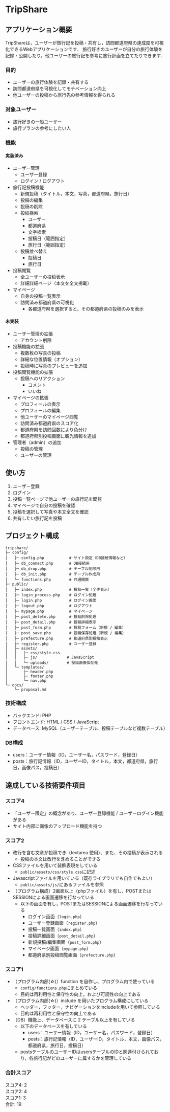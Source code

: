# TripShare
## アプリケーション概要
TripShareは，ユーザーが旅行記を投稿・共有し，訪問都道府県の達成度を可視化できるWebアプリケーションです． 
旅行好きのユーザーが自分の旅行体験を記録・公開したり，他ユーザーの旅行記を参考に旅行計画を立てたりできます．  

### 目的
- ユーザーの旅行体験を記録・共有する
- 訪問都道府県を可視化してモチベーション向上
- 他ユーザーの投稿から旅行先の参考情報を得られる

### 対象ユーザー
- 旅行好きの一般ユーザー
- 旅行プランの参考にしたい人

### 機能
#### 実装済み
- ユーザー管理
    - ユーザー登録
    - ログイン / ログアウト
- 旅行記投稿機能
    - 新規投稿（タイトル，本文，写真，都道府県，旅行日）
    - 投稿の編集
    - 投稿の削除
    - 投稿検索
        - ユーザー
        - 都道府県
        - 文字検索
        - 投稿日（範囲指定）
        - 旅行日（範囲指定）
    - 投稿並べ替え
        - 投稿日
        - 旅行日
- 投稿閲覧
    - 全ユーザーの投稿表示
    - 詳細詳細ページ（本文を全文掲載）
- マイページ
    - 自身の投稿一覧表示
    - 訪問済み都道府県の可視化
        - 各都道府県を選択すると，その都道府県の投稿のみを表示
#### 未実装
- ユーザー管理の拡張
  - アカウント削除
- 投稿機能の拡張
    - 複数枚の写真の投稿
    - 詳細な位置情報（オプション）
    - 投稿時に写真のプレビューを追加
- 投稿閲覧機能の拡張
    - 投稿へのリアクション
        - コメント
        - いいね
- マイページの拡張
    - プロフィールの表示
    - プロフィールの編集
    - 他ユーザーのマイページ閲覧
    - 訪問済み都道府県のスコア化
    - 都道府県を訪問回数により色分け
    - 都道府県別投稿画面に観光情報を追加
- 管理者（admin）の追加
    - 投稿の管理
    - ユーザーの管理

## 使い方
1. ユーザー登録
2. ログイン
3. 投稿一覧ページで他ユーザーの旅行記を閲覧
4. マイページで自分の投稿を確認
5. 投稿を選択して写真や本文全文を確認
6. 共有したい旅行記を投稿

## プロジェクト構成
```
tripshare/
├─ config/
│   ├─ config.php           # サイト設定（DB接続情報など）
│   ├─ db_connect.php       # DB接続用
│   ├─ db_drop.php          # テーブル削除用
│   ├─ db_init.php          # テーブル作成用
│   └─ functions.php        # 共通関数
├─ public/
│   ├─ index.php            # 投稿一覧（全件表示）
│   ├─ login_process.php    # ログイン処理
│   ├─ login.php            # ログイン画面
│   ├─ logout.php           # ログアウト
│   ├─ mypage.php           # マイページ
│   ├─ post_delete.php      # 投稿削除処理
│   ├─ post_detail.php      # 投稿詳細表示
│   ├─ post_form.php        # 投稿フォーム（新規 / 編集）
│   ├─ post_save.php        # 投稿保存処理（新規 / 編集）
│   ├─ prefecture.php       # 都道府県別投稿表示
│   ├─ register.php         # ユーザー登録
│   ├─ assets/
│   │   ├─ css/style.css
│   │   ├─ js/             # JavaScript
│   │   └─ uploads/        # 投稿画像保存先
│   └─ templates/
│       ├─ header.php
│       ├─ footer.php
│       └─ nav.php
└─ docs/
    └─ proposal.md
```

### 技術構成
- バックエンド: PHP
- フロントエンド: HTML / CSS / JavaScript
- データベース: MySQL（ユーザーテーブル、投稿テーブルなど複数テーブル）

### DB構成
- users：ユーザー情報（ID，ユーザー名，パスワード，登録日）
- posts：旅行記情報（ID，ユーザーID，タイトル，本文，都道府県，旅行日，画像パス，投稿日）

## 達成している技術要件項目
### スコア4
- 「ユーザー限定」の概念があり、ユーザー登録機能 / ユーザーログイン機能がある
- サイト内部に画像のアップロード機能を持つ
### スコア2
- 改行を含む文章が投稿でき（textarea 使用）、また、その投稿が表示される
    - 投稿の本文は改行を含めることができる
- CSSファイルを用いて装飾表現をしている
    - `public/assets/css/style.css`に記述
- Javascriptファイルを用いている（既存ライブラリでも自作でもよい）
    - `public/assets/js/`にあるファイルを参照
- （プログラム構成）2画面以上（phpファイル）を有し、POSTまたはSESSIONによる画面遷移を行なっている
    - 以下の画面を有し，POSTまたはSESSIONによる画面遷移を行なっている
        - ログイン画面（`login.php`）
        - ユーザー登録画面（`register.php`）
        - 投稿一覧画面（`index.php`）
        - 投稿詳細画面（`post_detail.php`）
        - 新規投稿/編集画面（`post_form.php`）
        - マイページ画面（`mypage.php`）
        - 都道府県別投稿閲覧画面（`prefecture.php`）
### スコア1
- （プログラム内部(☆)）function を自作し、プログラム内で使っている
    - `config/functions.php`にまとめている
    - 目的は再利用性と保守性の向上，および可読性の向上である
- （プログラム内部(☆)）include を用いたプログラム構成にしている
    - ヘッダー，フッター，ナビゲーションをincludeを用いて参照している
    - 目的は再利用性と保守性の向上である
- （DB）機能上、データベースに 2 テーブル以上を有している
    - 以下のデータベースを有している
        - users：ユーザー情報（ID，ユーザー名，パスワード，登録日）
        - posts：旅行記情報（ID，ユーザーID，タイトル，本文，画像パス，都道府県，旅行日，投稿日）
    - postsテーブルのユーザーIDはusersテーブルのIDと関連付けられており，各旅行記がどのユーザーに属するかを管理している
### 合計スコア
スコア4: 2  
スコア2: 4  
スコア1: 3  
合計: 19
